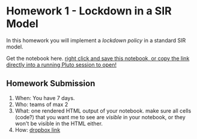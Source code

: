 # Homework 1 - Lockdown in a SIR Model

In this homework you will implement a *lockdown policy* in a standard SIR model. 

Get the notebook here. [right click and save this notebook, or copy the link directly into a running Pluto session to open!](https://github.com/floswald/NumericalMethods/blob/master/notebooks/homework1/discrete_lockdown.jl)


## Homework Submission

1. When: You have 7 days.
2. Who: teams of max 2
3. What: one rendered HTML output of your notebook. make sure all cells (code?) that you want me to see are *visible* in your notebook, or they won't  be visible in the HTML either.
4. How: [dropbox link](https://www.dropbox.com/request/dGZ5uVbeC2VtvpPs3a4c)
